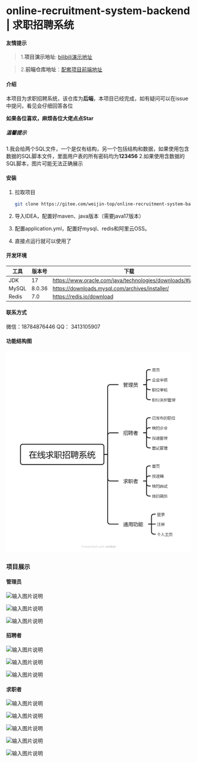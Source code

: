   

# online-recruitment-system-backend | 求职招聘系统

#### 友情提示
> 1.**项目演示地址**: [bilibili演示地址](https://www.bilibili.com/video/BV1tYPUeJEaF/)

> 2.**前端仓库地址**：[配套项目前端地址](https://gitee.com/weijin-top/online-recruitment-system-frontend.git)

#### 介绍

本项目为求职招聘系统，该仓库为**后端**，本项目已经完成，如有疑问可以在issue中提问，看见会仔细回答各位

**如果各位喜欢，麻烦各位大佬点点Star**

##### 温馨提示
1.我会给两个SQL文件，一个是仅有结构，另一个包括结构和数据，如果使用包含数据的SQL脚本文件，里面用户表的所有密码均为**123456**
2.如果使用含数据的SQL脚本，图片可能无法正确展示


#### 安装

1. 拉取项目

   ``` bash
   git clone https://gitee.com/weijin-top/online-recruitment-system-backend.git
   ```

2. 导入IDEA，配置好maven、java版本（需要java17版本）

3. 配置application.yml，配置好mysql、redis和阿里云OSS。

4. 直接点运行就可以使用了

#### 开发环境

| 工具  | 版本号 | 下载                                                        |
| ----- | ------ | ---------------------------------------------------------- |
| JDK   | 17     | https://www.oracle.com/java/technologies/downloads/#java17 |
| MySQL | 8.0.36 | https://downloads.mysql.com/archives/installer/            |
| Redis | 7.0    | https://redis.io/download                                  |

#### 联系方式

微信：18784876446
QQ： 3413105907

#### 功能结构图
![输入图片说明](image%E5%9C%A8%E7%BA%BF%E6%B1%82%E8%81%8C%E6%8B%9B%E8%81%98%E7%B3%BB%E7%BB%9F-%E5%8A%9F%E8%83%BD%E7%BB%93%E6%9E%84%E5%9B%BE.png)


### 项目展示


#### 管理员

![输入图片说明](https://foruda.gitee.com/images/1740993185425522503/dd4b2b62_13366917.png "屏幕截图")

![输入图片说明](https://foruda.gitee.com/images/1740993240827518031/eb269100_13366917.png "屏幕截图")

![输入图片说明](https://foruda.gitee.com/images/1740993255338168977/cb684ecf_13366917.png "屏幕截图")

#### 招聘者

![输入图片说明](https://foruda.gitee.com/images/1740993300165808457/2304547c_13366917.png "屏幕截图")

![输入图片说明](https://foruda.gitee.com/images/1740993312844387883/af19a266_13366917.png "屏幕截图")

![输入图片说明](https://foruda.gitee.com/images/1740993323767628636/2c07296d_13366917.png "屏幕截图")

#### 求职者

![输入图片说明](https://foruda.gitee.com/images/1740993348114849960/d23830fb_13366917.png "屏幕截图")

![输入图片说明](https://foruda.gitee.com/images/1740993357966736095/b021120c_13366917.png "屏幕截图")

![输入图片说明](https://foruda.gitee.com/images/1740993378725512661/9b5e02be_13366917.png "屏幕截图")

![输入图片说明](https://foruda.gitee.com/images/1740993398278943093/0288405f_13366917.png "屏幕截图")

![输入图片说明](https://foruda.gitee.com/images/1740993408689797376/dc3672a0_13366917.png "屏幕截图")
